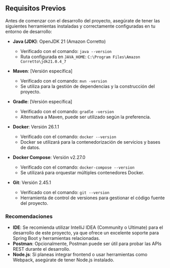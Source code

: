 ## Requisitos Previos

Antes de comenzar con el desarrollo del proyecto, asegúrate de tener las siguientes herramientas instaladas y correctamente configuradas en tu entorno de desarrollo:

- **Java (JDK)**: OpenJDK 21 (Amazon Corretto)
  - Verificado con el comando: `java --version`
  - Ruta configurada en `JAVA_HOME`: `C:\Program Files\Amazon Corretto\jdk21.0.4_7`

- **Maven**: [Versión específica]
  - Verificado con el comando: `mvn -version`
  - Se utiliza para la gestión de dependencias y la construcción del proyecto.

- **Gradle**: [Versión específica]
  - Verificado con el comando: `gradle -version`
  - Alternativa a Maven, puede ser utilizado según la preferencia.

- **Docker**: Versión 26.1.1
  - Verificado con el comando: `docker --version`
  - Docker se utilizará para la contenedorización de servicios y bases de datos.

- **Docker Compose**: Versión v2.27.0
  - Verificado con el comando: `docker-compose --version`
  - Se utilizará para orquestar múltiples contenedores Docker.

- **Git**: Versión 2.45.1
  - Verificado con el comando: `git --version`
  - Herramienta de control de versiones para gestionar el código fuente del proyecto.

### Recomendaciones
- **IDE**: Se recomienda utilizar IntelliJ IDEA (Community o Ultimate) para el desarrollo de este proyecto, ya que ofrece un excelente soporte para Spring Boot y herramientas relacionadas.
- **Postman**: Opcionalmente, Postman puede ser útil para probar las APIs REST durante el desarrollo.
- **Node.js**: Si planeas integrar frontend o usar herramientas como Webpack, asegúrate de tener Node.js instalado.
